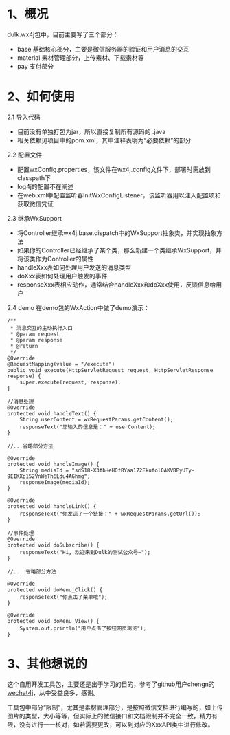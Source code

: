 # 1、概况

dulk.wx4j包中，目前主要写了三个部分：
- base 基础核心部分，主要是微信服务器的验证和用户消息的交互
- material 素材管理部分，上传素材、下载素材等
- pay 支付部分

# 2、如何使用
2.1 导入代码
- 目前没有单独打包为jar，所以直接复制所有源码的 .java 
- 相关依赖见项目中的pom.xml，其中注释表明为“必要依赖”的部分

2.2 配置文件
- 配置wxConfig.properties，该文件在wx4j.config文件下，部署时需放到classpath下
- log4j的配置不在阐述
- 在web.xml中配置监听器InitWxConfigListener，该监听器用以注入配置项和获取微信凭证

2.3 继承WxSupport
- 将Controller继承wx4j.base.dispatch中的WxSupport抽象类，并实现抽象方法
- 如果你的Controller已经继承了某个类，那么新建一个类继承WxSupport，并将该类作为Controller的属性
- handleXxx表如何处理用户发送的消息类型
- doXxx表如何处理用户触发的事件
- responseXxx表相应动作，通常结合handleXxx和doXxx使用，反馈信息给用户

2.4 demo
在demo包的WxAction中做了demo演示：

``` stylus
/**
 * 消息交互的主动执行入口
 * @param request
 * @param response
 * @return
 */
@Override
@RequestMapping(value = "/execute")
public void execute(HttpServletRequest request, HttpServletResponse response) {
    super.execute(request, response);
}

//消息处理
@Override
protected void handleText() {
    String userContent = wxRequestParams.getContent();
    responseText("您输入的信息是：" + userContent);
}

//...省略部分方法

@Override
protected void handleImage() {
    String mediaId = "sdS18-X3fbHeHOfRYaa172Ekufol0AKVBPyUTy-9EIKXp152VnWeTh6Ldu4AGhmg";
    responseImage(mediaId);
}

@Override
protected void handleLink() {
    responseText("你发送了一个链接：" + wxRequestParams.getUrl());
}

//事件处理
@Override
protected void doSubscribe() {
    responseText("Hi, 欢迎来到Dulk的测试公众号~");
}

//... 省略部分方法

@Override
protected void doMenu_Click() {
    responseText("你点击了菜单哦");
}

@Override
protected void doMenu_View() {
    System.out.println("用户点击了按钮网页浏览");
}
```

# 3、其他想说的
这个自用开发工具包，主要还是出于学习的目的，参考了github用户chengn的[wechat4j][1]，从中受益良多，感谢。

工具包中部分“限制”，尤其是素材管理部分，是按照微信文档进行编写的，如上传图片的类型，大小等等，但实际上的微信接口和文档限制并不完全一致，精力有限，没有进行一一核对，如若需要更改，可以到对应的XxxAPI类中进行修改。

  [1]: https://github.com/sword-org/wechat4j
